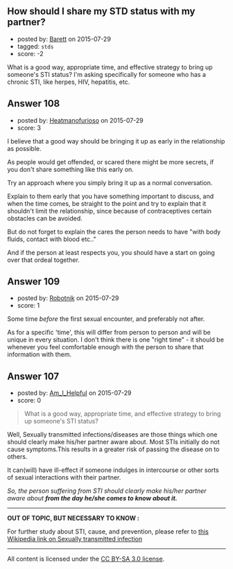 ## How should I share my STD status with my partner?

- posted by: [Barett](https://stackexchange.com/users/34011/barett) on 2015-07-29
- tagged: `stds`
- score: -2

What is a good way, appropriate time, and effective strategy to bring up someone's STI status? I'm asking specifically for someone who has a chronic STI, like herpes, HIV, hepatitis, etc.


## Answer 108

- posted by: [Heatmanofurioso](https://stackexchange.com/users/4329594/heatmanofurioso) on 2015-07-29
- score: 3

I believe that a good way should be bringing it up as early in the relationship as possible.

As people would get offended, or scared there might be more secrets, if you don't share something like this early on.

Try an approach where you simply bring it up as a normal conversation.

Explain to them early that you have something important to discuss, and when the time comes, be straight to the point and try to explain that it shouldn't limit the relationship, since because of contraceptives certain obstacles can be avoided.

But do not forget to explain the cares the person needs to have "with body fluids, contact with blood etc.."

And if the person at least respects you, you should have a start on going over that ordeal together.


## Answer 109

- posted by: [Robotnik](https://stackexchange.com/users/919989/robotnik) on 2015-07-29
- score: 1

Some time *before* the first sexual encounter, and preferably not after.

As for a specific 'time', this will differ from person to person and will be unique in every situation. I don't think there is one "right time" - it should be whenever you feel comfortable enough with the person to share that information with them.


## Answer 107

- posted by: [Am_I_Helpful](https://stackexchange.com/users/4256604/am-i-helpful) on 2015-07-29
- score: 0

> What is a good way, appropriate time, and effective strategy to bring
> up someone's STI status?

Well, Sexually transmitted infections/diseases are those things which one should clearly make his/her partner aware about. Most STIs initially do not cause symptoms.This results in a greater risk of passing the disease on to others.

It can(will) have ill-effect if someone indulges in intercourse or other sorts of sexual interactions with their partner.

*So, the person suffering from STI should clearly make his/her partner aware about **from the day he/she comes to know about it.***

---

**OUT OF TOPIC, BUT NECESSARY TO KNOW :**

For further study about STI, cause, and prevention, please refer to [this Wikipedia link on Sexually transmitted infection](https://en.wikipedia.org/wiki/Sexually_transmitted_infection)



---

All content is licensed under the [CC BY-SA 3.0 license](https://creativecommons.org/licenses/by-sa/3.0/).

